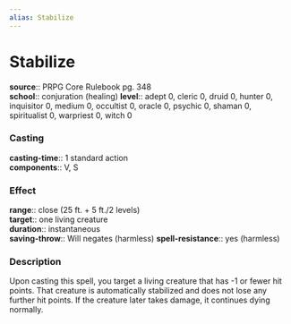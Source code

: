 ```yaml
---
alias: Stabilize
---
```


# Stabilize 

**source**:: PRPG Core Rulebook pg. 348  
**school**:: conjuration (healing)
**level**:: adept 0, cleric 0, druid 0, hunter 0, inquisitor 0, medium 0, occultist 0, oracle 0, psychic 0, shaman 0, spiritualist 0, warpriest 0, witch 0

### Casting 

**casting-time**:: 1 standard action  
**components**:: V, S

### Effect 

**range**:: close (25 ft. + 5 ft./2 levels)  
**target**:: one living creature  
**duration**:: instantaneous  
**saving-throw**:: Will negates (harmless)
**spell-resistance**:: yes (harmless)

### Description 

Upon casting this spell, you target a living creature that has -1 or fewer hit points. That creature is automatically stabilized and does not lose any further hit points. If the creature later takes damage, it continues dying normally.
